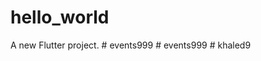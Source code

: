 # hello_world

A new Flutter project.
#   e v e n t s 9 9 9  
 #   e v e n t s 9 9 9  
 #   k h a l e d 9  
 